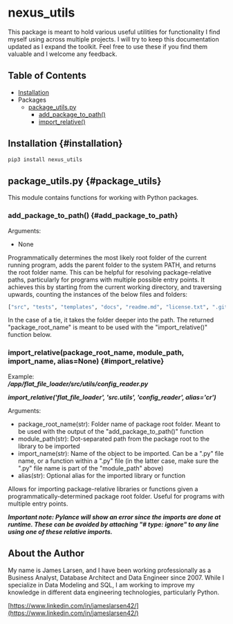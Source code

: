 # nexus_utils
This package is meant to hold various useful utilities for functionality I find myself using across multiple projects.  I will try to keep this documentation updated as I expand the toolkit.  Feel free to use these if you find them valuable and I welcome any feedback.

## Table of Contents

- [Installation](#installation)
- Packages
    - [package_utils.py](#package_utils)
        - [add_package_to_path()](#add_package_to_path)
        - [import_relative()](#import_relative)

## Installation {#installation}

```python
pip3 install nexus_utils
```

## package_utils.py {#package_utils}

This module contains functions for working with Python packages.

### **add_package_to_path()** {#add_package_to_path}

Arguments:
 * None

Programmatically determines the most likely root folder of the current running program, adds the parent folder to the system PATH, and returns the root folder name.  This can be helpful for resolving package-relative paths, particularly for programs with multiple possible entry points.  It achieves this by starting from the current working directory, and traversing upwards, counting the instances of the below files and folders:

```python
["src", "tests", "templates", "docs", "readme.md", "license.txt", ".gitignore", "pyproject.toml", "requirements.txt", "poetry.lock", "setup.py", "manifest.in", ".editorconfig"]
```

In the case of a tie, it takes the folder deeper into the path.  The returned "package_root_name" is meant to be used with the "import_relative()" function below.

### **import_relative(package_root_name, module_path, import_name, alias=None)** {#import_relative}

Example:  
***/app/flat_file_loader/src/utils/config_reader.py***

***import_relative('flat_file_loader', 'src.utils', 'config_reader', alias='cr')***

Arguments:
 * package_root_name(str): Folder name of package root folder.  Meant to be used with the output of the "add_package_to_path()" function
 * module_path(str): Dot-separated path from the package root to the library to be imported
 * import_name(str): Name of the object to be imported.  Can be a ".py" file name, or a function within a ".py" file (in the latter case, make sure the ".py" file name is part of the "module_path" above)
* alias(str): Optional alias for the imported library or function

Allows for importing package-relative libraries or functions given a programmatically-determined package root folder.  Useful for programs with multiple entry points.

***Important note: Pylance will show an error since the imports are done at runtime.  These can be avoided by attaching "# type: ignore" to any line using one of these relative imports.***

## About the Author

My name is James Larsen, and I have been working professionally as a Business Analyst, Database Architect and Data Engineer since 2007.  While I specialize in Data Modeling and SQL, I am working to improve my knowledge in different data engineering technologies, particularly Python.

[https://www.linkedin.com/in/jameslarsen42/](https://www.linkedin.com/in/jameslarsen42/)